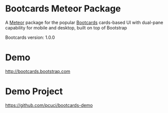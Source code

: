 Bootcards Meteor Package
========================

A [Meteor](http://meteor.com) package for the popular [Bootcards](http://bootcards.org) cards-based UI with dual-pane capability for mobile and desktop, built on top of Bootstrap

Bootcards version: 1.0.0

Demo
====
http://bootcards.bootstrap.com

Demo Project
============
https://github.com/pcuci/bootcards-demo
